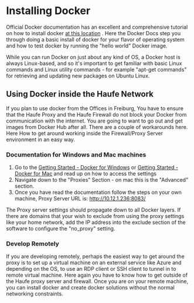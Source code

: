 # Installing Docker

Official Docker documentation has an excellent and comprehensive tutorial on how to install docker [at this location](https://docs.docker.com/engine/getstarted/step_one/) . Here the Docker Docs step you through doing a basic install of docker for your flavor of operating system and how to test docker by running the "hello world" Docker image.

While you can run Docker on just about any kind of OS, a Docker host is always Linux-based, and so it's important to get familiar with basic Linux commands and Linux utility commands - for example "apt-get commands" for retrieving and updating new packages on Ubuntu Linux.

## Using Docker inside the Haufe Network

If you plan to use docker from the Offices in Freiburg, You have to ensure that the Haufe Proxy and the Haufe Firewall do not block your Docker from communication with the internet. You are going to want to go out and get images from Docker Hub after all. There are a couple of workarounds here. Here How to get around working inside the Firewall/Proxy Server environment in an easy way. 

### Documentation for Windows and Mac machines

1. Go to the [Getting Started - Docker for Windows](https://docs.docker.com/docker-for-windows/) or [Getting Started - Docker for Mac](https://docs.docker.com/docker-for-mac/) and read up on how to access the settings
2. Navigate down to the "Proxies" Section - on mac this is the "Advanced" section.
3. Once you have read the documentation follow the steps on your own machine, Proxy Server URL is: http://10.12.1.236:8083/

The Proxy server settings should propagate down to all Docker layers. If there are domains that your wish to exclude from using the proxy settings like your home network, add the IP address into the exclude section of the software to configure the "no_proxy" setting.

### Develop Remotely

If you are developing remotely, perhaps the easiest way to get around the proxy is to set up a virtual machine on an external service like Azure and depending on the OS, to use an RDP client or SSH client to tunnel in to remote virtual machine. Here again you have to know how to get outside of the Haufe proxy server and firewall. Once you are on your remote machine, you can install docker and create docker solutions without the normal networking constraints.












